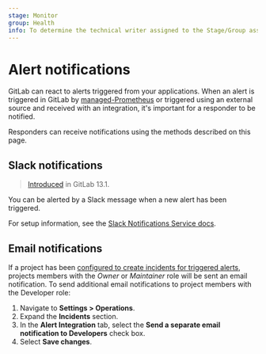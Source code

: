 ```yaml
---
stage: Monitor
group: Health
info: To determine the technical writer assigned to the Stage/Group associated with this page, see https://about.gitlab.com/handbook/engineering/ux/technical-writing/#designated-technical-writers
---
```


# Alert notifications

GitLab can react to alerts triggered from your applications. When an alert is
triggered in GitLab by [managed-Prometheus](../../user/project/integrations/prometheus.md#managed-prometheus-on-kubernetes)
or triggered using an external source and received with an integration, it's
important for a responder to be notified.

Responders can receive notifications using the methods described on this page.

## Slack notifications

> [Introduced](https://gitlab.com/gitlab-org/gitlab/-/issues/216326) in GitLab 13.1.

You can be alerted by a Slack message when a new alert has been triggered.

For setup information, see the [Slack Notifications Service docs](../../user/project/integrations/slack.md).

## Email notifications

If a project has been [configured to create incidents for triggered alerts](./incidents.md#configure-incidents),
projects members with the _Owner_ or _Maintainer_ role will be sent an email
notification. To send additional email notifications to project members with the
Developer role:

1. Navigate to **Settings > Operations**.
1. Expand the **Incidents** section.
1. In the **Alert Integration** tab, select the **Send a separate email notification to Developers**
   check box.
1. Select **Save changes**.
